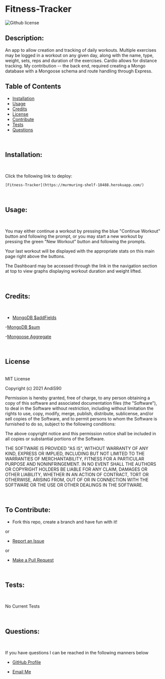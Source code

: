 # Fitness-Tracker

![Github license](https://img.shields.io/badge/License-MIT-blue.svg)

  ## Description:
  An app to allow creation and tracking of daily workouts. Multiple exercises may be logged in a workout on any given day, along with the name, type, weight, sets, reps and duration of the exercises. Cardio allows for distance tracking. My contribution -- the back end, required creating a Mongo database with a Mongoose schema and route handling through Express.

## Table of Contents
  
  - [Installation](#installation) <br>
  - [Usage](#usage) <br>
  - [Credits](#credits) <br>
  - [License](#license) <br>
  - [Contribute](#contributions) <br>
  - [Tests](#tests) <br>
  - [Questions](#questions) <br>
 
  <br>
  
  ## <span id="installation"> Installation: </span>
  <br>

   Click the following link to deploy:

    [Fitness-Tracker](https://murmuring-shelf-18488.herokuapp.com/)

  <br>
  
  ## <span id="usage"> Usage: </span>
  <br>

  You may either continue a workout by pressing the blue "Continue Workout" button and following the prompt, or you may start a new workout by pressing the green "New 
  Workout" button and following the prompts. 

  Your last workout will be displayed with the appropriate stats on this main page right above the buttons.

  The Dashboard may be accessed through the link in the navigation section at top to view graphs displaying workout duration and weight lifted.

<br>  
  
  ## <span id="credits"> Credits: <span>
  
  <br>

  - [MongoDB $addFields](https://docs.mongodb.com/manual/reference/operator/aggregation/addFields/)

  -[MongoDB $sum](https://docs.mongodb.com/manual/reference/operator/aggregation/sum/)

  -[Mongoose Aggregate](https://mongoosejs.com/docs/api.html#aggregate_Aggregate)

   <br>
  
  ## <span id="license"> License </span>

<br>
MIT License

Copyright (c) 2021 AndiS90

Permission is hereby granted, free of charge, to any person obtaining a copy
of this software and associated documentation files (the "Software"), to deal
in the Software without restriction, including without limitation the rights
to use, copy, modify, merge, publish, distribute, sublicense, and/or sell
copies of the Software, and to permit persons to whom the Software is
furnished to do so, subject to the following conditions:

The above copyright notice and this permission notice shall be included in all
copies or substantial portions of the Software.

THE SOFTWARE IS PROVIDED "AS IS", WITHOUT WARRANTY OF ANY KIND, EXPRESS OR
IMPLIED, INCLUDING BUT NOT LIMITED TO THE WARRANTIES OF MERCHANTABILITY,
FITNESS FOR A PARTICULAR PURPOSE AND NONINFRINGEMENT. IN NO EVENT SHALL THE
AUTHORS OR COPYRIGHT HOLDERS BE LIABLE FOR ANY CLAIM, DAMAGES OR OTHER
LIABILITY, WHETHER IN AN ACTION OF CONTRACT, TORT OR OTHERWISE, ARISING FROM,
OUT OF OR IN CONNECTION WITH THE SOFTWARE OR THE USE OR OTHER DEALINGS IN THE
SOFTWARE. 
  
  <br>
  
  ## <span id="contributions"> To Contribute: </span>
 

  - Fork this repo, create a branch and have fun with it!

  or

  - [Report an Issue](https://github.com/AndiS90/Fitness-Tracker/issues)

  or

  - [Make a Pull Request](https://github.com/AndiS90/Fitness-Tracker/pulls)
  
  <br>
  
  ## <span id="tests"> Tests: </span>
  
  <br>
  
No Current Tests

  <br>
  
  ## <span id="questions"> Questions: </span>
  
  <br>

  If you have questions I can be reached in the following manners below
  
  - [GitHub Profile](https://github.com/AndiS90)
  
  
  - [Email Me](andrea.strickland1990@gmail.com)
  
  <br>